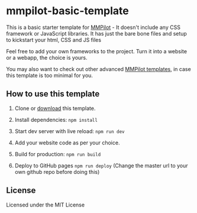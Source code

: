 # mmpilot-basic-template
This is a basic starter template for [MMPilot](https://mmpilot.kunruchcreations.com/) - It doesn't include any CSS framework or JavaScript libraries.
It has just the bare bone files and setup to kickstart your html, CSS and JS files

Feel free to add your own frameworks to the project. Turn it into a website or a webapp, the choice is yours.

You may also want to check out other advanced [MMPilot templates](https://mmpilot.kunruchcreations.com/templates/), in case this template is too minimal for you.

## How to use this template

1. Clone or [download](https://github.com/kunruch/mmpilot-basic-template/archive/master.zip) this template.

2. Install dependencies: ``npm install``

3. Start dev server with live reload: ``npm run dev``

4. Add your website code as per your choice.

5. Build for production: ``npm run build``

6. Deploy to GitHub pages ``npm run deploy``
   (Change the master url to your own github repo before doing this)

## License

Licensed under the MIT License